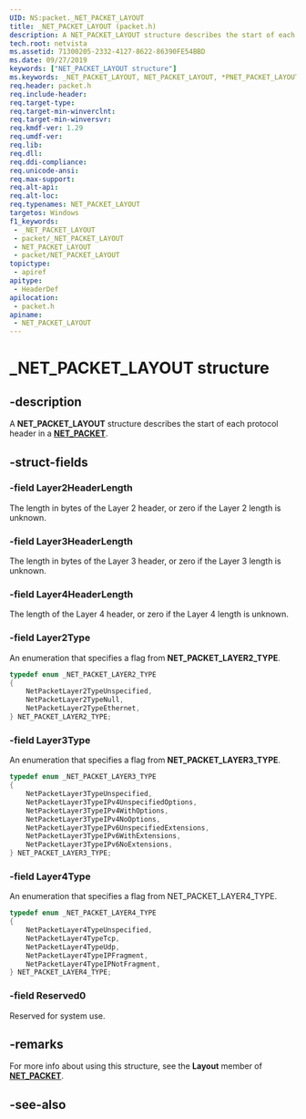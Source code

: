 ```yaml
---
UID: NS:packet._NET_PACKET_LAYOUT
title: _NET_PACKET_LAYOUT (packet.h)
description: A NET_PACKET_LAYOUT structure describes the start of each protocol header in a NET_PACKET.
tech.root: netvista
ms.assetid: 71300205-2332-4127-8622-86390FE54BBD
ms.date: 09/27/2019
keywords: ["NET_PACKET_LAYOUT structure"]
ms.keywords: _NET_PACKET_LAYOUT, NET_PACKET_LAYOUT, *PNET_PACKET_LAYOUT, _NET_PACKET_LAYER2_TYPE, NET_PACKET_LAYER2_TYPE, _NET_PACKET_LAYER3_TYPE, NET_PACKET_LAYER3_TYPE, _NET_PACKET_LAYER4_TYPE, NET_PACKET_LAYER4_TYPE
req.header: packet.h
req.include-header: 
req.target-type: 
req.target-min-winverclnt: 
req.target-min-winversvr: 
req.kmdf-ver: 1.29
req.umdf-ver: 
req.lib: 
req.dll: 
req.ddi-compliance: 
req.unicode-ansi: 
req.max-support: 
req.alt-api: 
req.alt-loc: 
req.typenames: NET_PACKET_LAYOUT
targetos: Windows
f1_keywords:
 - _NET_PACKET_LAYOUT
 - packet/_NET_PACKET_LAYOUT
 - NET_PACKET_LAYOUT
 - packet/NET_PACKET_LAYOUT
topictype:
 - apiref
apitype:
 - HeaderDef
apilocation:
 - packet.h
apiname:
 - NET_PACKET_LAYOUT
---
```


# _NET_PACKET_LAYOUT structure


## -description

A **NET_PACKET_LAYOUT** structure describes the start of each protocol header in a [**NET_PACKET**](ns-packet-_net_packet.md).

## -struct-fields

### -field Layer2HeaderLength

The length in bytes of the Layer 2 header, or zero if the Layer 2 length is unknown.

### -field Layer3HeaderLength

The length in bytes of the Layer 3 header, or zero if the Layer 3 length is unknown.

### -field Layer4HeaderLength

The length of the Layer 4 header, or zero if the Layer 4 length is unknown.

### -field Layer2Type

An enumeration that specifies a flag from **NET_PACKET_LAYER2_TYPE**.

```c++
typedef enum _NET_PACKET_LAYER2_TYPE
{
    NetPacketLayer2TypeUnspecified,
    NetPacketLayer2TypeNull,
    NetPacketLayer2TypeEthernet,
} NET_PACKET_LAYER2_TYPE;
```

### -field Layer3Type

An enumeration that specifies a flag from **NET_PACKET_LAYER3_TYPE**.

```c++
typedef enum _NET_PACKET_LAYER3_TYPE
{
    NetPacketLayer3TypeUnspecified,
    NetPacketLayer3TypeIPv4UnspecifiedOptions,
    NetPacketLayer3TypeIPv4WithOptions,
    NetPacketLayer3TypeIPv4NoOptions,
    NetPacketLayer3TypeIPv6UnspecifiedExtensions,
    NetPacketLayer3TypeIPv6WithExtensions,
    NetPacketLayer3TypeIPv6NoExtensions,
} NET_PACKET_LAYER3_TYPE;
```

### -field Layer4Type

An enumeration that specifies a flag from NET_PACKET_LAYER4_TYPE.

```c++
typedef enum _NET_PACKET_LAYER4_TYPE
{
    NetPacketLayer4TypeUnspecified,
    NetPacketLayer4TypeTcp,
    NetPacketLayer4TypeUdp,
    NetPacketLayer4TypeIPFragment,
    NetPacketLayer4TypeIPNotFragment,
} NET_PACKET_LAYER4_TYPE;
```

### -field Reserved0

Reserved for system use.

## -remarks

For more info about using this structure, see the **Layout** member of [**NET_PACKET**](ns-packet-_net_packet.md).

## -see-also

